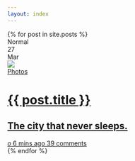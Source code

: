 ```yaml
---
layout: index
---
```

<div class="container">
  {% for post in site.posts %}
    <div class="column">
    <div class="demo-title">Normal</div>
      <!-- Post-->
      <div class="post-module">
        <!-- Thumbnail-->
        <div class="thumbnail">
          <div class="date">
            <div class="day">27</div>
            <div class="month">Mar</div>
          </div><img src="https://s3-us-west-2.amazonaws.com/s.cdpn.io/169963/photo-1429043794791-eb8f26f44081.jpeg">
        </div>
        <!-- Post Content-->
        <a href="{{ post.url }}">
          <div class="post-content">
            <div class="category">Photos</div>
            <h1 class="title">{{ post.title }}</h1>
            <h2 class="sub_title">The city that never sleeps.</h2>
            <p class="description" style="display: none; height: 100px; opacity: 1;">New York, the largest city in the U.S., is an architectural marvel with plenty of historic monuments, magnificent buildings and countless dazzling skyscrapers.</p>
            <div class="post-meta"><span class="timestamp"><i class="fa fa-clock-">o</i> 6 mins ago</span><span class="comments"><i class="fa fa-comments"></i><a href="#"> 39 comments</a></span></div>
          </div>
        </a>
      </div>
    </div>
  {% endfor %}
</div>
